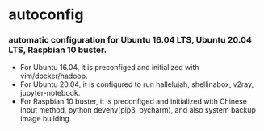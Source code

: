 # autoconfig
### automatic configuration for Ubuntu 16.04 LTS, Ubuntu 20.04 LTS, Raspbian 10 buster.
* For Ubuntu 16.04, it is preconfiged and initialized with vim/docker/hadoop.
* For Ubuntu 20.04, it is configured to run hallelujah, shellinabox, v2ray, jupyter-notebook.
* For Raspbian 10 buster, it is preconfiged and initialized with Chinese input method, python devenv(pip3, pycharm), and also system backup image building.

